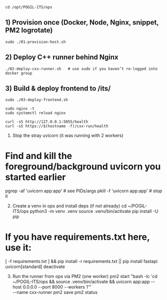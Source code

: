 
```
cd /opt/POGIL-ITS/ops
```
## 1) Provision once (Docker, Node, Nginx, snippet, PM2 logrotate)
```
sudo ./01-provision-host.sh
```
## 2) Deploy C++ runner behind Nginx
```
./02-deploy-cxx-runner.sh   # use sudo if you haven’t re-logged into docker group
```
## 3) Build & deploy frontend to /its/
```
sudo ./03-deploy-frontend.sh

sudo nginx -t
sudo systemctl reload nginx

curl -sS http://127.0.0.1:5055/health
curl -sS https://$(hostname -f)/cxx-run/health
```

1) Stop the stray uvicorn (it was running with 2 workers)
# Find and kill the foreground/background uvicorn you started earlier
pgrep -af 'uvicorn app:app'         # see PIDs/args
pkill -f 'uvicorn app:app'          # stop it

2) Create a venv in ops and install deps (if not already)
cd ~/POGIL-ITS/ops
python3 -m venv .venv
source .venv/bin/activate
pip install -U pip
# If you have requirements.txt here, use it:
[ -f requirements.txt ] && pip install -r requirements.txt || pip install fastapi uvicorn[standard]
deactivate

3) Run the runner from ops via PM2 (one worker)
pm2 start "bash -lc 'cd ~/POGIL-ITS/ops && source .venv/bin/activate && uvicorn app:app --host 0.0.0.0 --port 8000 --workers 1'" \
  --name cxx-runner
pm2 save
pm2 status


